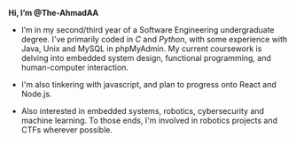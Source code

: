 **Hi, I’m @The-AhmadAA** 
- I’m in my second/third year of a Software Engineering undergraduate degree. I've primarily coded in *C* and *Python*, with some experience with Java, Unix and MySQL in phpMyAdmin.
My current coursework is delving into embedded system design, functional programming, and human-computer interaction.

- I'm also tinkering with javascript, and plan to progress onto React and Node.js.
- Also interested in embedded systems, robotics, cybersecurity and machine learning. To those ends, I'm involved in robotics projects and CTFs wherever possible.


